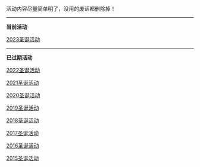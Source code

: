 活动内容尽量简单明了，没用的废话都删除掉！

---
**当前活动**

[2023圣诞活动](/event/christmas2023.html) 


--- 
**已过期活动**

[2022圣诞活动](/event/christmas2022.html)

[2021圣诞活动](/event/christmas2021.html)

[2020圣诞活动](/event/christmas2020.html)

[2019圣诞活动](/event/christmas2019.html)

[2018圣诞活动](/event/christmas2018.html)

[2017圣诞活动](/event/christmas2017.html)

[2016圣诞活动](/event/christmas2016.html)

[2015圣诞活动](/event/christmas2015.html)
